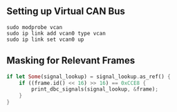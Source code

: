 ## Setting up Virtual CAN Bus
```
sudo modprobe vcan
sudo ip link add vcan0 type vcan
sudo ip link set vcan0 up
```

## Masking for Relevant Frames
```rust
if let Some(signal_lookup) = signal_lookup.as_ref() {
    if ((frame.id() << 16) >> 16) == 0xCCE8 {
        print_dbc_signals(signal_lookup, &frame);
    }
}
```
